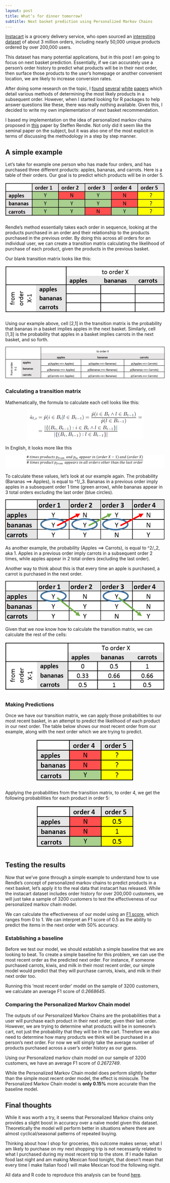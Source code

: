 ```yaml
---
layout: post
title: What’s for dinner tomorrow?
subtitle: Next basket prediction using Personalized Markov Chains
---
```


[Instacart](https://www.instacart.com/) is a grocery delivery service, who open sourced an [interesting dataset](https://www.instacart.com/datasets/grocery-shopping-2017) of about 3 million orders, including nearly 50,000 unique products ordered by over 200,000 users. 

This dataset has many potential applications, but in this post I am going to focus on next basket prediction. Essentially, if we can accurately use a person’s order history to predict what products will be in their next order, then surface those products to the user’s homepage or another convenient location, we are likely to increase conversion rates.

After doing some research on the topic, I [found](https://github.com/riazhedayati/PMC/blob/master/white%20papers/Dynamic%20Recurrent%20Model%20for%20Next%20Basket.pdf) [several](https://github.com/riazhedayati/PMC/blob/master/white%20papers/Learning%20Hierarchical%20Representation%20Model%20for%20Next.pdf) [white](https://github.com/riazhedayati/PMC/blob/master/white%20papers/Next%20Basket%20Prediction%20using%20Recurring.pdf) [papers](https://github.com/riazhedayati/PMC/blob/master/white%20papers/Where%20You%20Like%20to%20Go%20Next%20Successive%20Point-of-Interest%20Recommendation.pdf) which detail various methods of determining the most likely products in a subsequent order. However, when I started looking for R packages to help answer questions like these, there was really nothing available. Given this, I decided to write my own implementation of next basket recommendation.

I based my implementation on the idea of personalized markov chains proposed in [this](https://github.com/riazhedayati/PMC/blob/master/white%20papers/Factorizing%20Personalized%20Markov%20Chains.pdf) paper by Steffen Rendle. Not only did it seem like the seminal paper on the subject, but it was also one of the most explicit in terms of discussing the methodology in a step by step manner. 

## A simple example
Let’s take for example one person who has made four orders, and has purchased three different products: apples, bananas, and carrots. Here is a table of their orders. Our goal is to predict which products will be in order 5.

<div style="text-align:center"><img src ="/img/personalized-markov-chains/PMC1.jpg" /></div>


Rendle’s method essentially takes each order in sequence, looking at the products purchased in an order and their relationship to the products purchased in the previous order. By doing this across all orders for an individual user, we can create a transition matrix calculating the likelihood of purchase of each product, given the products in the previous basket. 

Our blank transition matrix looks like this:

<div style="text-align:center"><img src ="/img/personalized-markov-chains/PMC2.png" /></div>


Using our example above, cell [2,1] in the transition matrix is the probability that bananas in a basket implies apples in the next basket. Similarly, cell [1,3] is the probability that apples in a basket implies carrots in the next basket, and so forth. 

<div style="text-align:center"><img src ="/img/personalized-markov-chains/PMC3.jpg" /></div>

### Calculating a transition matrix
Mathematically, the formula to calculate each cell looks like this:

<div style="text-align:center"><img src ="/img/personalized-markov-chains/PMC4.png" /></div>

In English, it looks more like this

<div style="text-align:center"><img src ="/img/personalized-markov-chains/PMC5.png" /></div>


To calculate these values, let’s look at our example again. The probability (Bananas ==> Apples), is equal to ^1/_3. Bananas in a previous order imply apples in a subsequent order 1 time (green arrow), while bananas appear in 3 total orders excluding the last order (blue circles).

<div style="text-align:center"><img src ="/img/personalized-markov-chains/PMC6.png" /></div>


As another example, the probability (Apples ==> Carrots), is equal to ^2/_2, aka 1. Apples in a previous order imply carrots in a subsequent order 2 times, while apples appear in 2 total orders (excluding the last order). 

Another way to think about this is that every time an apple is purchased, a carrot is purchased in the next order.


<div style="text-align:center"><img src ="/img/personalized-markov-chains/PMC7.png" /></div>

Given that we now know how to calculate the transition matrix, we can calculate the rest of the cells:

<div style="text-align:center"><img src ="/img/personalized-markov-chains/PMC8.png" /></div>

### Making Predictions
Once we have our transition matrix, we can apply those probabilities to our most recent basket, in an attempt to predict the likelihood of each product in our next order. The table below shows our most recent order from our example, along with the next order which we are trying to predict. 

<div style="text-align:center"><img src ="/img/personalized-markov-chains/PMC9.png" /></div>

Applying the probabilities from the transition matrix, to order 4, we get the following probabilities for each product in order 5:

<div style="text-align:center"><img src ="/img/personalized-markov-chains/PMC10.png" /></div>

## Testing the results
Now that we’ve gone through a simple example to understand how to use Rendle’s concept of personalized markov chains to predict products in a next basket, let’s apply it to the real data that instacart has released. While the instacart dataset includes order history for over 200,000 customers, we will just take a sample of 3200 customers to test the effectiveness of our personalized markov chain model. 

We can calculate the effectiveness of our model using an [F1 score](https://en.wikipedia.org/wiki/F1_score), which ranges from 0 to 1. We can interpret an F1 score of 0.5 as the ability to predict the items in the next order with 50% accuracy. 

### Establishing a baseline
Before we test our model, we should establish a simple baseline that we are looking to beat. To create a simple baseline for this problem, we can use the most recent order as the predicted next order. For instance, if someone purchased carrots, kiwis, and milk in their most recent order, our simple model would predict that they will purchase carrots, kiwis, and milk in their next order too. 

Running this ‘most recent order’ model on the sample of 3200 customers, we calculate an average F1 score of _0.2668645_.

### Comparing the Personalized Markov Chain model
The outputs of our Personalized Markov Chains are the probabilities that a user will purchase each product in their next order, given their last order. However, we are trying to determine what products will be in someone’s cart, not just the probability that they will be in the cart. Therefore we also need to determine how many products we think will be purchased in a person’s next order. For now we will simply take the average number of products purchased across a user’s order history as our guess.

Using our Personalized markov chain model on our sample of 3200 customers, we have an average F1 score of _0.2672749_. 

While the Personalized Markov Chain model does perform slightly better than the simple most recent order model, the effect is miniscule. The Personalized Markov Chain model is __only 0.15%__ more accurate than the baseline model.
 
## Final thoughts
While it was worth a try, it seems that Personalized Markov chains only provides a slight boost in accuracy over a naïve model given this dataset. Theoretically the model will perform better in situations where there are almost cyclical/seasonal patterns of repeated buying. 

Thinking about how I shop for groceries, this outcome makes sense; what I am likely to purchase on my next shopping trip is not necessarily related to what I purchased during my most recent trip to the store. If I made Italian food last night and am making Mexican food tonight, that doesn’t mean that every time I make Italian food I will make Mexican food the following night. 

All data and R code to reproduce this analysis can be found [here](https://github.com/riazhedayati/PMC).
